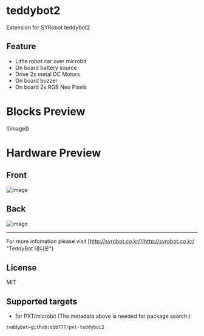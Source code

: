 # teddybot2

Extension for SYRobot teddybot2

## Feature

- Little robot car over microbit
- On board battery source
- Drive 2x metal DC Motors
- On board buzzer
- On board 2x RGB Neo Pixels

# Blocks Preview
![image])

# Hardware Preview
## Front
![image]()

## Back
![image](https://user-images.githubusercontent.com/3390845/2fc3.png)


----------

For more infomation please visit [http://syrobot.co.kr/](http://syrobot.co.kr/ "TeddyBot 테디봇")

## License

MIT

## Supported targets

* for PXT/microbit
(The metadata above is needed for package search.)

```package
teddybot=github:sbb777/pxt-teddybot2

```
